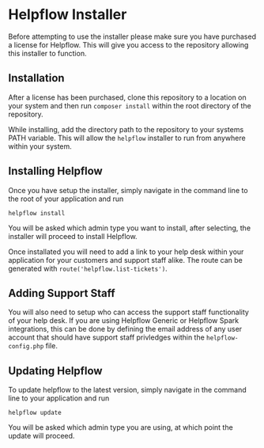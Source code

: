 # Helpflow Installer

Before attempting to use the installer please make sure you have purchased a license for Helpflow. This will give you access to the repository allowing this installer to function.

## Installation

After a license has been purchased, clone this repository to a location on your system and then run `composer install` within the root directory of the repository.

While installing, add the directory path to the repository to your systems PATH variable. This will allow the `helpflow` installer to run from anywhere within your system.

## Installing Helpflow

Once you have setup the installer, simply navigate in the command line to the root of your application and run

    helpflow install

You will be asked which admin type you want to install, after selecting, the installer will proceed to install Helpflow.

Once installated you will need to add a link to your help desk within your application for your customers and support staff alike. The route can be generated with `route('helpflow.list-tickets')`.

## Adding Support Staff

You will also need to setup who can access the support staff functionality of your help desk. If you are using Helpflow Generic or Helpflow Spark integrations, this can be done by defining the email address of any user account that should have support staff privledges within the `helpflow-config.php` file.

## Updating Helpflow

To update helpflow to the latest version, simply navigate in the command line to your application and run

    helpflow update

You will be asked which admin type you are using, at which point the update will proceed.